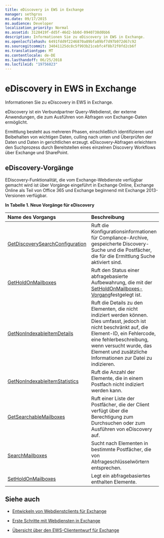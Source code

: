 ```yaml
---
title: eDiscovery in EWS in Exchange
manager: sethgros
ms.date: 09/17/2015
ms.audience: Developer
localization_priority: Normal
ms.assetid: 3128419f-dd5f-46d2-bb0d-0940738d0bb6
description: Informationen Sie zu eDiscovery in EWS in Exchange.
ms.openlocfilehash: 6491fdd9f2246870a89bfa89bf7d97b972d67c92
ms.sourcegitcommit: 34041125dc8c5f993b21cebfc4f8b72f0fd2cb6f
ms.translationtype: MT
ms.contentlocale: de-DE
ms.lasthandoff: 06/25/2018
ms.locfileid: "19756823"
---
```

# <a name="ediscovery-in-ews-in-exchange"></a>eDiscovery in EWS in Exchange

Informationen Sie zu eDiscovery in EWS in Exchange.
  
eDiscovery ist ein Verbundpartner Query-Webdienst, der externe Anwendungen, die zum Ausführen von Abfragen von Exchange-Daten ermöglicht.
  
Ermittlung besteht aus mehreren Phasen, einschließlich identifizieren und Beibehalten von wichtigen Daten, culling nach unten und Überprüfen der Daten und Daten in gerichtlichen erzeugt. eDiscovery-Abfragen erleichtern den Suchprozess durch Bereitstellen eines einzelnen Discovery Workflows über Exchange und SharePoint.
  
## <a name="ediscovery-operations"></a>eDiscovery-Vorgänge

EDiscovery-Funktionalität, die vom Exchange-Webdienste verfügbar gemacht wird ist über Vorgänge eingeführt in Exchange Online, Exchange Online als Teil von Office 365 und Exchange beginnend mit Exchange 2013-Versionen verfügbar. 
  
**In Tabelle 1. Neue Vorgänge für eDiscovery**

|**Name des Vorgangs**|**Beschreibung**|
|:-----|:-----|
|[GetDiscoverySearchConfiguration](http://msdn.microsoft.com/library/8a54a6dc-110c-4972-a8bc-5ddb43c4b857%28Office.15%29.aspx) <br/> |Ruft die Konfigurationsinformationen für Compliance-Archive, gespeicherte Discovery-Suche und die Postfächer, die für die Ermittlung Suche aktiviert sind.  <br/> |
|[GetHoldOnMailboxes](http://msdn.microsoft.com/library/9157f329-80b4-4cd0-a158-378064966ae6%28Office.15%29.aspx) <br/> |Ruft den Status einer abfragebasierte Aufbewahrung, die mit der [SetHoldOnMailboxes-Vorgang](http://msdn.microsoft.com/library/9015a0d8-3495-461b-aa79-797d23169585%28Office.15%29.aspx)festgelegt ist.  <br/> |
|[GetNonIndexableItemDetails](http://msdn.microsoft.com/library/9279c3ad-f7c8-4bbc-b0a7-2c78416cb39a%28Office.15%29.aspx) <br/> |Ruft die Details zu den Elementen, die nicht indiziert werden können. Dies umfasst, jedoch ist nicht beschränkt auf, die Element-ID, ein Fehlercode, eine fehlerbeschreibung, wenn versucht wurde, das Element und zusätzliche Informationen zur Datei zu indizieren.  <br/> |
|[GetNonIndexableItemStatistics](http://msdn.microsoft.com/library/ed077877-9d98-4434-b8b6-a4a905e7f7a6%28Office.15%29.aspx) <br/> |Ruft die Anzahl der Elemente, die in einem Postfach nicht indiziert werden kann.  <br/> |
|[GetSearchableMailboxes](http://msdn.microsoft.com/library/47f8ff57-4835-4d2d-9136-44afb31a4cbe%28Office.15%29.aspx) <br/> |Ruft einer Liste der Postfächer, die der Client verfügt über die Berechtigung zum Durchsuchen oder zum Ausführen von eDiscovery auf.  <br/> |
|[SearchMailboxes](http://msdn.microsoft.com/library/8a67c1d8-d021-4e68-aa62-35f7d9c2edc7%28Office.15%29.aspx) <br/> |Sucht nach Elementen in bestimmte Postfächer, die von Abfrageschlüsselwörtern entsprechen.  <br/> |
|[SetHoldOnMailboxes](http://msdn.microsoft.com/library/9015a0d8-3495-461b-aa79-797d23169585%28Office.15%29.aspx) <br/> |Legt ein abfragebasiertes enthalten Elemente.  <br/> |
   
## <a name="see-also"></a>Siehe auch

- [Entwickeln von Webdienstclients für Exchange](develop-web-service-clients-for-exchange.md)
    
- [Erste Schritte mit Webdiensten in Exchange](start-using-web-services-in-exchange.md)
    
- [Übersicht über den EWS-Cliententwurf für Exchange](ews-client-design-overview-for-exchange.md)
    

